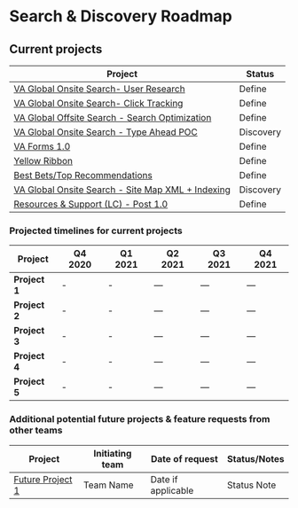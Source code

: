 # Search & Discovery Roadmap


## Current projects

|Project|Status|
|----|----|
|[VA Global Onsite Search- User Research](https://github.com/department-of-veterans-affairs/va.gov-team/issues/11638) | Define |
|[VA Global Onsite Search- Click Tracking](https://github.com/department-of-veterans-affairs/va.gov-team/issues/14955) | Define |
|[VA Global Offsite Search - Search Optimization]() | Define |
|[VA Global Onsite Search - Type Ahead POC](https://github.com/department-of-veterans-affairs/va.gov-team/issues/8896) | Discovery |
|[VA Forms 1.0](https://github.com/department-of-veterans-affairs/va.gov-team/issues/10758) | Define |
|[Yellow Ribbon](https://github.com/department-of-veterans-affairs/va.gov-team/issues/8347) | Define |
|[Best Bets/Top Recommendations](https://github.com/department-of-veterans-affairs/va.gov-team/issues/9538) | Define |
|[VA Global Onsite Search - Site Map XML + Indexing](https://github.com/department-of-veterans-affairs/va.gov-team/issues/13939) | Discovery |
|[Resources & Support (LC) - Post 1.0](https://github.com/department-of-veterans-affairs/va.gov-team/issues/11254) | Define |

### Projected timelines for current projects

|Project|Q4 2020|Q1 2021|Q2 2021|Q3 2021|Q4 2021|
|----|----|----|----|----|----|
|**Project 1**| - | - | — | — | — |
|**Project 2**| - | - | — | — | — |
|**Project 3**| - | - | — | — | — |
|**Project 4**| - | - | — | — | — |
|**Project 5**| - | - | — | — | — |



### Additional potential future projects & feature requests from other teams

|Project|Initiating team|Date of request| Status/Notes|
|----|----|----|----|
|[Future Project 1]()| Team Name | Date if applicable| Status Note|
